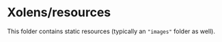 # Xolens/resources

This folder contains static resources (typically an `"images"` folder as well).
